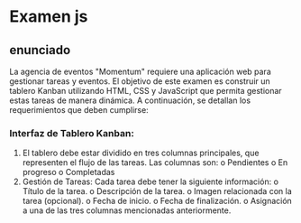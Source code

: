 # Examen js

## enunciado
La agencia de eventos "Momentum" requiere una aplicación web para gestionar tareas y eventos.
El objetivo de este examen es construir un tablero Kanban utilizando HTML, CSS y JavaScript que
permita gestionar estas tareas de manera dinámica. A continuación, se detallan los
requerimientos que deben cumplirse:

### Interfaz de Tablero Kanban: 
1. El tablero debe estar dividido en tres columnas principales,
que representen el flujo de las tareas. Las columnas son:
o Pendientes
o En progreso
o Completadas
2. Gestión de Tareas: Cada tarea debe tener la siguiente información:
o Título de la tarea.
o Descripción de la tarea.
o Imagen relacionada con la tarea (opcional).
o Fecha de inicio.
o Fecha de finalización.
o Asignación a una de las tres columnas mencionadas anteriormente.